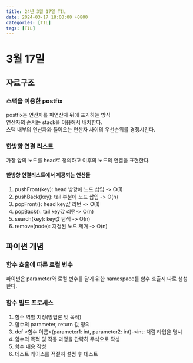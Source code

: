 ```yaml
---
title: 24년 3월 17일 TIL
date: 2024-03-17 18:00:00 +0800
categories: [TIL]
tags: [TIL]  
---
```


# 3월 17일 

## 자료구조
### 스택을 이용한 postfix
postfix는 연산자를 피연산자 뒤에 표기하는 방식 <br>
연산자의 순서는 stack을 이용해서 배치한다.<br>
스택 내부의 연산자와 들어오는 연산자 사이의 우선순위를 경쟁시킨다.
### 한방향 연결 리스트
가장 앞의 노드를 head로 정의하고 이후의 노드의 연결을 표현한다.<br>
#### 한방향 연결리스트에서 제공되는 연산들
1. pushFront(key): head 방향에 노드 삽입 -> O(1)
2. pushBack(key): tail 부분에 노드 삽입 -> O(n)
3. popFront(): head key값 리턴 -> O(1)
4. popBack(): tail key값 리턴-> O(n)
5. search(key): key값 탐색 -> O(n)
6. remove(node): 지정된 노드 제거 -> O(n)

## 파이썬 개념
### 함수 호출에 따른 로컬 변수
파이썬은 parameter와 로컬 변수를 담기 위한 namespace를 함수 호출시 따로 생성한다.
### 함수 빌드 프로세스
1. 함수 역할 지정(방법론 및 목적)
2. 함수의 parameter, return 값 정의
3. def <함수 이름>(parameter1: int, parameter2: int)->int: 처럼 타입을 명시
4. 함수의 목적 및 작동 과정을 간략히 주석으로 작성
5. 함수 내용 작성
6. 테스트 케이스를 적절히 설정 후 테스트